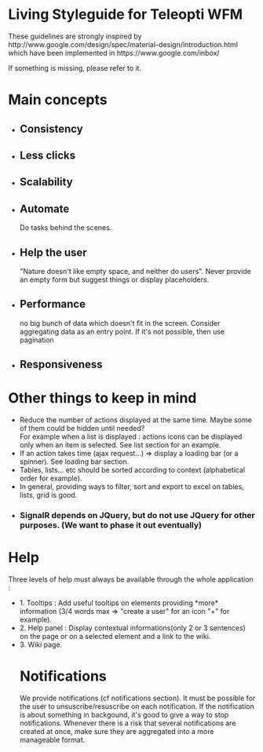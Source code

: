 <div class="view-header">
<div class="view-title">
	<h1>Living Styleguide for Teleopti WFM</h1>
	<p>These guidelines are strongly inspired by http://www.google.com/design/spec/material-design/introduction.html
  which have been implemented in https://www.google.com/inbox/</p>

  <p>If something is missing, please refer to it.</p>
</div>
</div>

<h1>Main concepts</h1>
<ul class="wfm-simple-list">
<li><h2>Consistency</h2></li>
<li><h2>Less clicks</h2></li>
<li><h2>Scalability</h2></li>
<li><h2>Automate</h2>
	<div class="subtext">Do tasks behind the scenes.</div>
</li>
<li><h2>Help the user</h2>
  <div class="subtext">"Nature doesn't like empty space, and neither do users".
  Never provide an empty form but suggest things or display placeholders.</div>
</li>
<li><h2>Performance</h2>
<div class="subtext">no big bunch of data which doesn't fit in the screen. Consider aggregating data as an entry point. If it's not possible, then use pagination</div></li>
<li><h2>Responsiveness </h2></li>
</ul>

<h1>Other things to keep in mind</h1>
<ul class="wfm-simple-list">
<li>Reduce the number of actions displayed at the same time. Maybe some of them could be hidden until needed?
<div class="subtext">For example when a list is displayed : actions icons can be displayed only when an item is selected. See list section for an example.</div></li>
<li>If an action takes time (ajax request...) => display a loading bar (or a spinner). See loading bar section.</li>
<li>Tables, lists... etc should be sorted according to context (alphabetical order for example).</li>
<li>In general, providing ways to filter, sort and export to excel on tables, lists, grid is good.</li>
<li><h3>SignalR depends on JQuery, but do not use JQuery for other purposes. </b>(We want to phase it out eventually)</li>
</ul>

<h1>Help</h1>
Three levels of help must always be available through the whole application :
<ul class="wfm-simple-list">
<li>1. Tooltips : Add useful tooltips on elements providing *more* information (3/4 words max => "create a user" for an icon "+" for example).</li>
<li>2. Help panel : Display contextual informations(only 2 or 3 sentences) on the page or on a selected element and a link to the wiki.</li>
<li>3. Wiki page.</li>

<h1>Notifications</h1>
We provide notifications (cf notifications section). It must be possible for the user to unsuscribe/resuscribe on each notification.
If the notification is about something in backgound, it's good to give a way to stop notifications. Whenever there is a risk that several notifications are created at once, make sure they are aggregated into a more manageable format.
